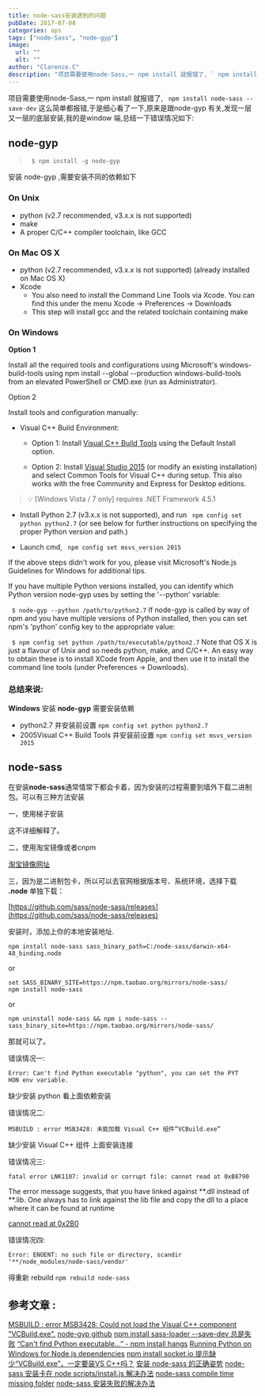 ```yaml
---
title: node-sass安装遇到的问题
pubDate: 2017-07-08
categories: ops
tags: ["node-Sass", "node-gyp"]
image:
  url: ""
  alt: ""
author: "Clarence.C"
description: "项目需要使用node-Sass,一 npm install 就报错了, ` npm install node-sass --save-dev` 这么简单都报错,于是细心看了一下,原来是跟node-gyp 有关,发现一层又一层的底层安装,我的是window 端,总结一下错误情况如下:"
---
```


项目需要使用node-Sass,一 npm install 就报错了, ` npm install node-sass --save-dev` 这么简单都报错,于是细心看了一下,原来是跟node-gyp 有关,发现一层又一层的底层安装,我的是window 端,总结一下错误情况如下:

<!-- more -->

## node-gyp

> ` $ npm install -g node-gyp`

安装 node-gyp ,需要安装不同的依赖如下

### **On Unix**

- python (v2.7 recommended, v3.x.x is not supported)
- make
- A proper C/C++ compiler toolchain, like GCC

### **On Mac OS X**

- python (v2.7 recommended, v3.x.x is not supported) (already installed on Mac OS X)
- Xcode
  - You also need to install the Command Line Tools via Xcode. You can find this under the menu Xcode -> Preferences -> Downloads
  - This step will install gcc and the related toolchain containing make

### **On Windows**

**Option 1**

Install all the required tools and configurations using Microsoft's windows-build-tools using npm install --global --production windows-build-tools from an elevated PowerShell or CMD.exe (run as Administrator).

Option 2

Install tools and configuration manually:

- Visual C++ Build Environment:

  - Option 1: Install [Visual C++ Build Tools](http://landinghub.visualstudio.com/visual-cpp-build-tools) using the Default Install option.

  - Option 2: Install [Visual Studio 2015](https://www.visualstudio.com/products/visual-studio-community-vs) (or modify an existing installation) and select Common Tools for Visual C++ during setup. This also works with the free Community and Express for Desktop editions.

> 💡 [Windows Vista / 7 only] requires .NET Framework 4.5.1

- Install Python 2.7 (v3.x.x is not supported), and run ` npm config set python python2.7` (or see below for further instructions on specifying the proper Python version and path.)

- Launch cmd, ` npm config set msvs_version 2015`

If the above steps didn't work for you, please visit Microsoft's Node.js Guidelines for Windows for additional tips.

If you have multiple Python versions installed, you can identify which Python version node-gyp uses by setting the '--python' variable:

` $ node-gyp --python /path/to/python2.7`
If node-gyp is called by way of npm and you have multiple versions of Python installed, then you can set npm's 'python' config key to the appropriate value:

` $ npm config set python /path/to/executable/python2.7`
Note that OS X is just a flavour of Unix and so needs python, make, and C/C++. An easy way to obtain these is to install XCode from Apple, and then use it to install the command line tools (under Preferences -> Downloads).

### 总结来说:

**Windows** 安装 **node-gyp** 需要安装依赖

- python2.7 并安装前设置 `npm config set python python2.7`
- 2005Visual C++ Build Tools 并安装前设置 `npm config set msvs_version 2015`

## node-sass

在安装**node-sass**通常情常下都会卡着，因为安装的过程需要到墙外下载二进制包。可以有三种方法安装

一，使用梯子安装

这不详细解释了。

二，使用淘宝镜像或者cnpm

[淘宝镜像网址](https://npm.taobao.org/)

三，因为是二进制包卡，所以可以去官网根据版本号、系统环境，选择下载 **.node** 单独下载：

[https://github.com/sass/node-sass/releases](https://github.com/sass/node-sass/releases)

安装时，添加上你的本地安装地址.

`npm install node-sass sass_binary_path=C:/node-sass/darwin-x64-48_binding.node`

or

```
set SASS_BINARY_SITE=https://npm.taobao.org/mirrors/node-sass/
npm install node-sass

```

or

`npm uninstall node-sass && npm i node-sass --sass_binary_site=https://npm.taobao.org/mirrors/node-sass/`

那就可以了。

错误情况一:

```
Error: Can't find Python executable "python", you can set the PYT
HON env variable.
```

缺少安装 python 看上面依赖安装

错误情况二:

```
MSBUILD : error MSB3428: 未能加载 Visual C++ 组件“VCBuild.exe”
```

缺少安装 Visual C++ 组件 上面安装连接

错误情况三:

```
fatal error LNK1107: invalid or corrupt file: cannot read at 0xB8790
```

The error message suggests, that you have linked against **.dll instead of **.lib. One always has to link against the lib file and copy the dll to a place where it can be found at runtime

[cannot read at 0x2B0](https://stackoverflow.com/questions/35916703/error1-error-lnk1107-invalid-or-corrupt-file-cannot-read-at-0x2b0)

错误情况四:

```
Error: ENOENT: no such file or directory, scandir '**/node_modules/node-sass/vendor'

```

得重新 rebuild `npm rebuild node-sass`

## 参考文章 :

[MSBUILD : error MSB3428: Could not load the Visual C++ component "VCBuild.exe".](https://github.com/nodejs/node-gyp/issues/307#issuecomment-240556824)
[node-gyp github](https://github.com/nodejs/node-gyp)
[npm install sass-loader --save-dev 总是失败](https://segmentfault.com/q/1010000004137785/a-1020000004139336)
[“Can't find Python executable…” - npm install hangs](https://stackoverflow.com/questions/29368205/cant-find-python-executable-npm-install-hangs)
[Running Python on Windows for Node.js dependencies](https://stackoverflow.com/questions/15126050/running-python-on-windows-for-node-js-dependencies)
[npm install socket.io 提示缺少“VCBuild.exe”，一定要装VS C++吗？](https://cnodejs.org/topic/510a98acdf9e9fcc58ee157b)
[安装 node-sass 的正确姿势](https://github.com/lmk123/blog/issues/28)
[node-sass 安装卡在 node scripts/install.js 解决办法](https://segmentfault.com/a/1190000005921721)
[node-sass compile time missing folder](https://github.com/davezuko/react-redux-starter-kit/issues/791)
[node-sass 安装失败的解决办法](https://lzw.me/a/node-sass-install-helper.html)
